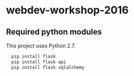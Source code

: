 # webdev-workshop-2016

## Required python modules

This project uses Python 2.7.

```python
  pip install flask
  pip install flask-api
  pip install flask-sqlalchemy
```
